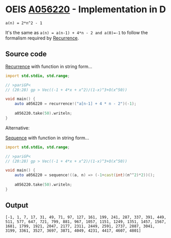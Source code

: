 # OEIS [A056220](https://oeis.org/A056220) - Implementation in D

`a(n) = 2*n^2 - 1`

It's the same as  `a(n) = a(n-1) + 4*n - 2 and a(0)=-1` to follow the formalism required by [Recurrence](https://dlang.org/library/std/range/recurrence.html).

## Source code

[Recurrence](https://dlang.org/library/std/range/recurrence.html) with function in string form...

```d
import std.stdio, std.range;

// >pariGP<
// (20:28) gp > Vec((-1 + 4*x + x^2)/(1-x)^3+O(x^50))

void main() {
    auto a056220 = recurrence!("a[n-1] + 4 * n - 2")(-1);
    
    a056220.take(50).writeln;
}
```
Alternative:

[Sequence](https://dlang.org/library/std/range/sequence.html) with function in string form...

```d
import std.stdio, std.range;

// >pariGP<
// (20:28) gp > Vec((-1 + 4*x + x^2)/(1-x)^3+O(x^50))

void main() {
    auto a056220 = sequence!((a, n) => (-1+cast(int)(n^^2)*2))();
    
    a056220.take(50).writeln;
}
```
## Output

```text
[-1, 1, 7, 17, 31, 49, 71, 97, 127, 161, 199, 241, 287, 337, 391, 449, 511, 577, 647, 721, 799, 881, 967, 1057, 1151, 1249, 1351, 1457, 1567, 1681, 1799, 1921, 2047, 2177, 2311, 2449, 2591, 2737, 2887, 3041, 3199, 3361, 3527, 3697, 3871, 4049, 4231, 4417, 4607, 4801]
```
